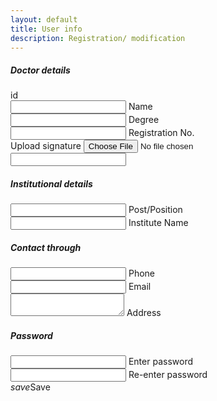 ```yaml
---
layout: default
title: User info
description: Registration/ modification
---
```

<div class="row">
<form class="col s12">
  <div class="row">
    <h5>Doctor details</h5>
    <div class="input-field col s6">
      <input id="id" type="text" style="display: none;" readonly>
      <label for="id">id</label>
    </div>
    <div class="input-field col s6">
      <input id="name" type="text">
      <label for="name">Name</label>
    </div>
    <div class="input-field col s6">
      <input id="degree" type="text">
      <label for="degree">Degree</label>
    </div>
    <div class="input-field col s6">
      <input id="regNo" type="text">
      <label for="regNo">Registration No.</label>
    </div>
    <div class="file-field input-field col s6 hide">
      <div class="btn">
        <span>Upload signature</span>
        <input id="sign" type="file">
      </div>
      <div class="file-path-wrapper">
        <input class="file-path validate" type="text">
      </div>
    </div>
  </div>
  <div class="row">
    <h5>Institutional details</h5>
    <div class="input-field col s6">
      <input id="post" type="text">
      <label for="post">Post/Position</label>
    </div>
    <div class="input-field col s6">
      <input id="institute" type="text">
      <label for="institute">Institute Name</label>
    </div>
  </div>
  <div class="row">
    <h5>Contact through</h5>
    <div class="input-field col s6">
      <input id="phone" type="tel">
      <label for="phone">Phone</label>
    </div>
    <div class="input-field col s6">
      <input id="mail" type="email">
      <label for="mail">Email</label>
    </div>
    <div class="input-field col s6">
      <textarea id="address" class="materialize-textarea"></textarea>
      <label for="address">Address</label>
    </div>
  </div>
  <div class="row">
    <h5>Password</h5>
    <div class="input-field col s6">
      <input id="password" type="password">
      <label for="password">Enter password</label>
    </div>
    <div class="input-field col s6">
      <input id="rptPassword" type="password">
      <label for="rptPassword">Re-enter password</label>
    </div>
  </div>
  <a class="waves-effect waves-light btn" onclick="update();"><i class="material-icons left">save</i>Save</a>
</form>
</div>
<script>
var id, pass;
window.onload = (event) => {
//====see if editing or new user
if (urlParam() != "edit")
   return;
//=============existing user stuff
id = getCookie("id");
pass = getCookie("pass");
if (id != "" && id != null && pass != "" && pass != null) {
    getData(id, pass);
    } else {
      //id and password prompt
      id = prompt("Please enter your id:","");
      pass = prompt("Please enter your password:","");
      if (id != "" && id != null && pass != "" && pass != null){
        getData(id, pass);
        }else{
          M.toast({html: 'Enter valid id and password.'});
        }
    }
};
function getCookie(cname) {
var name = cname + "=";
var ca = document.cookie.split(';');
for(var i = 0; i < ca.length; i++) {
  var c = ca[i];
  while (c.charAt(0) == ' ') {
    c = c.substring(1);
  }
  if (c.indexOf(name) == 0) {
    return c.substring(name.length, c.length);
  }
}
return "";
}
function getData(id, pass) {
var url = "https://script.google.com/macros/s/AKfycbwfHSn8ysX_yhbNIx_FHtqwJhH1pqML_0fZ9QV65gjSbOOw2Wo/exec?callback=loadData1&id="+ id +"&pass="+ pass;
$.ajax({
  crossDomain: true,
  url: url,
  method: "GET",
  dataType: "jsonp"
});
function loadData1(e) {
try {
     $('#id').val(id);
     $('#name').val(e[1]);
     $('#institute').val(e[0]);
     $('#degree').val(e[2]);
     $('#regNo').val(e[3]);
     $('#post').val(e[4]);
     $('#phone').val(e[7]);
     $('#mail').val(e[6]);
     $('#address').val(e[5]);     
    }catch(err){
    $("#main_content").html(err + "\nContact admin for support.")
  }
}
                             
//=========new user stuff
function update(){
if ($('#name').val() == ''){
  M.toast({html: 'Name can\'t be empty.'});
  return;
  }

if ($('#password').val() != $('#rptPassword').val()){
  M.toast({html: 'Passwords not matching. Re-enter passwords.'});
  return;
  }
if ($('#password').val() == ''){
  M.toast({html: 'Password can\'t be empty.'});
  return;
  }
var data = JSON.stringify({
  password: $('#password').val(),
  name: $('#name').val(),
  institute: $('#institute').val(),
  degree: $('#degree').val(),
  regNo: $('#regNo').val(),
  post: $('#post').val(),
  phone: $('#phone').val(),
  mail: $('#mail').val(),
  address: $('#address').val()
  });
var url = "https://script.google.com/macros/s/AKfycbwfHSn8ysX_yhbNIx_FHtqwJhH1pqML_0fZ9QV65gjSbOOw2Wo/exec?callback=loadData&save=true&data="+data;
$.ajax({
crossDomain: true,
url: url,
method: "GET",
dataType: "jsonp"
});
$("#main_content").html("Processing....Please wait.")
}
function loadData(e) {
try {
$("#main_content").html("<p>Registration successful!.\nYour login id number is:<h4>"+ e+ "</h4>You can now <a href='/digirx'>login</a> and start using the app with this id and the password that you\'ve set.</p>");
} catch(err){
$("#main_content").html(err);
  }
}
function otherSignedInStuff(googleUser){
}
function urlParam(){
var url = new URL(window.location.href);
var param = url.searchParams.toString().slice(0, -1);
return param;
}
</script>
